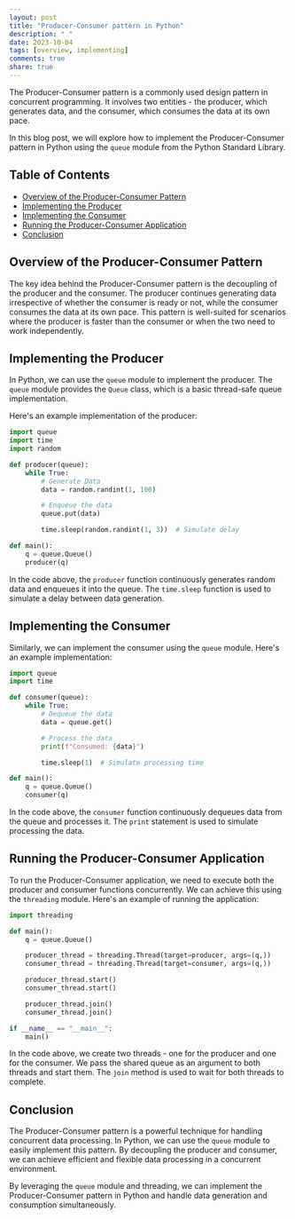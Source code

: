 ```yaml
---
layout: post
title: "Producer-Consumer pattern in Python"
description: " "
date: 2023-10-04
tags: [overview, implementing]
comments: true
share: true
---
```


The Producer-Consumer pattern is a commonly used design pattern in concurrent programming. It involves two entities - the producer, which generates data, and the consumer, which consumes the data at its own pace.

In this blog post, we will explore how to implement the Producer-Consumer pattern in Python using the `queue` module from the Python Standard Library.

## Table of Contents
- [Overview of the Producer-Consumer Pattern](#overview-of-the-producer-consumer-pattern)
- [Implementing the Producer](#implementing-the-producer)
- [Implementing the Consumer](#implementing-the-consumer)
- [Running the Producer-Consumer Application](#running-the-producer-consumer-application)
- [Conclusion](#conclusion)

## Overview of the Producer-Consumer Pattern

The key idea behind the Producer-Consumer pattern is the decoupling of the producer and the consumer. The producer continues generating data irrespective of whether the consumer is ready or not, while the consumer consumes the data at its own pace. This pattern is well-suited for scenarios where the producer is faster than the consumer or when the two need to work independently.

## Implementing the Producer

In Python, we can use the `queue` module to implement the producer. The `queue` module provides the `Queue` class, which is a basic thread-safe queue implementation.

Here's an example implementation of the producer:

```python
import queue
import time
import random

def producer(queue):
    while True:
        # Generate Data
        data = random.randint(1, 100)

        # Enqueue the data
        queue.put(data)

        time.sleep(random.randint(1, 3))  # Simulate delay

def main():
    q = queue.Queue()
    producer(q)
```

In the code above, the `producer` function continuously generates random data and enqueues it into the queue. The `time.sleep` function is used to simulate a delay between data generation.

## Implementing the Consumer

Similarly, we can implement the consumer using the `queue` module. Here's an example implementation:

```python
import queue
import time

def consumer(queue):
    while True:
        # Dequeue the data
        data = queue.get()

        # Process the data
        print(f"Consumed: {data}")

        time.sleep(1)  # Simulate processing time

def main():
    q = queue.Queue()
    consumer(q)
```

In the code above, the `consumer` function continuously dequeues data from the queue and processes it. The `print` statement is used to simulate processing the data.

## Running the Producer-Consumer Application

To run the Producer-Consumer application, we need to execute both the producer and consumer functions concurrently. We can achieve this using the `threading` module. Here's an example of running the application:

```python
import threading

def main():
    q = queue.Queue()

    producer_thread = threading.Thread(target=producer, args=(q,))
    consumer_thread = threading.Thread(target=consumer, args=(q,))

    producer_thread.start()
    consumer_thread.start()

    producer_thread.join()
    consumer_thread.join()

if __name__ == "__main__":
    main()
```

In the code above, we create two threads - one for the producer and one for the consumer. We pass the shared queue as an argument to both threads and start them. The `join` method is used to wait for both threads to complete.

## Conclusion

The Producer-Consumer pattern is a powerful technique for handling concurrent data processing. In Python, we can use the `queue` module to easily implement this pattern. By decoupling the producer and consumer, we can achieve efficient and flexible data processing in a concurrent environment.

By leveraging the `queue` module and threading, we can implement the Producer-Consumer pattern in Python and handle data generation and consumption simultaneously.